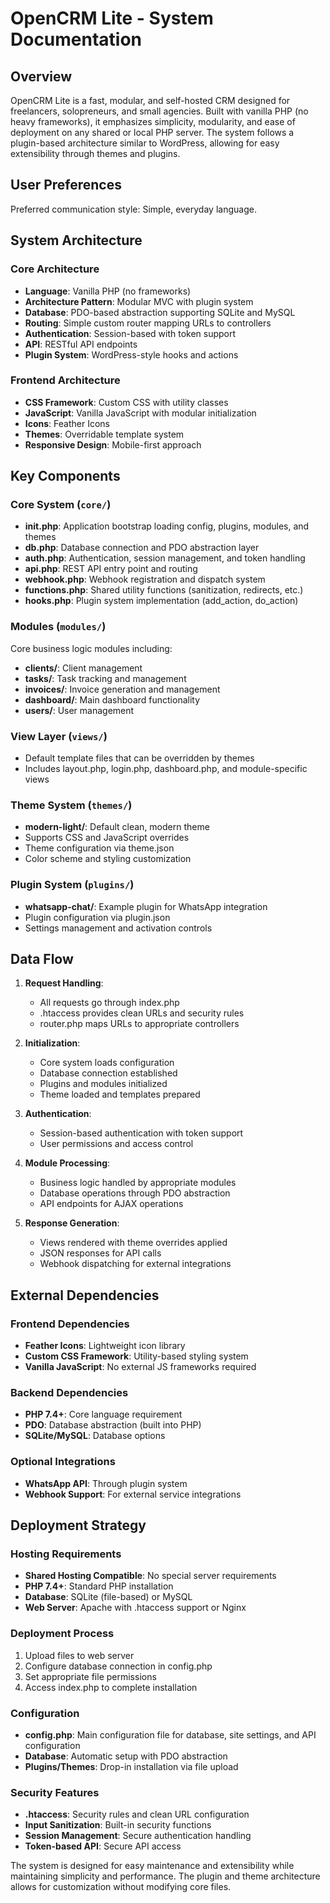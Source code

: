 # OpenCRM Lite - System Documentation

## Overview

OpenCRM Lite is a fast, modular, and self-hosted CRM designed for freelancers, solopreneurs, and small agencies. Built with vanilla PHP (no heavy frameworks), it emphasizes simplicity, modularity, and ease of deployment on any shared or local PHP server. The system follows a plugin-based architecture similar to WordPress, allowing for easy extensibility through themes and plugins.

## User Preferences

Preferred communication style: Simple, everyday language.

## System Architecture

### Core Architecture
- **Language**: Vanilla PHP (no frameworks)
- **Architecture Pattern**: Modular MVC with plugin system
- **Database**: PDO-based abstraction supporting SQLite and MySQL
- **Routing**: Simple custom router mapping URLs to controllers
- **Authentication**: Session-based with token support
- **API**: RESTful API endpoints
- **Plugin System**: WordPress-style hooks and actions

### Frontend Architecture
- **CSS Framework**: Custom CSS with utility classes
- **JavaScript**: Vanilla JavaScript with modular initialization
- **Icons**: Feather Icons
- **Themes**: Overridable template system
- **Responsive Design**: Mobile-first approach

## Key Components

### Core System (`core/`)
- **init.php**: Application bootstrap loading config, plugins, modules, and themes
- **db.php**: Database connection and PDO abstraction layer
- **auth.php**: Authentication, session management, and token handling
- **api.php**: REST API entry point and routing
- **webhook.php**: Webhook registration and dispatch system
- **functions.php**: Shared utility functions (sanitization, redirects, etc.)
- **hooks.php**: Plugin system implementation (add_action, do_action)

### Modules (`modules/`)
Core business logic modules including:
- **clients/**: Client management
- **tasks/**: Task tracking and management
- **invoices/**: Invoice generation and management
- **dashboard/**: Main dashboard functionality
- **users/**: User management

### View Layer (`views/`)
- Default template files that can be overridden by themes
- Includes layout.php, login.php, dashboard.php, and module-specific views

### Theme System (`themes/`)
- **modern-light/**: Default clean, modern theme
- Supports CSS and JavaScript overrides
- Theme configuration via theme.json
- Color scheme and styling customization

### Plugin System (`plugins/`)
- **whatsapp-chat/**: Example plugin for WhatsApp integration
- Plugin configuration via plugin.json
- Settings management and activation controls

## Data Flow

1. **Request Handling**: 
   - All requests go through index.php
   - .htaccess provides clean URLs and security rules
   - router.php maps URLs to appropriate controllers

2. **Initialization**:
   - Core system loads configuration
   - Database connection established
   - Plugins and modules initialized
   - Theme loaded and templates prepared

3. **Authentication**:
   - Session-based authentication with token support
   - User permissions and access control

4. **Module Processing**:
   - Business logic handled by appropriate modules
   - Database operations through PDO abstraction
   - API endpoints for AJAX operations

5. **Response Generation**:
   - Views rendered with theme overrides applied
   - JSON responses for API calls
   - Webhook dispatching for external integrations

## External Dependencies

### Frontend Dependencies
- **Feather Icons**: Lightweight icon library
- **Custom CSS Framework**: Utility-based styling system
- **Vanilla JavaScript**: No external JS frameworks required

### Backend Dependencies
- **PHP 7.4+**: Core language requirement
- **PDO**: Database abstraction (built into PHP)
- **SQLite/MySQL**: Database options

### Optional Integrations
- **WhatsApp API**: Through plugin system
- **Webhook Support**: For external service integrations

## Deployment Strategy

### Hosting Requirements
- **Shared Hosting Compatible**: No special server requirements
- **PHP 7.4+**: Standard PHP installation
- **Database**: SQLite (file-based) or MySQL
- **Web Server**: Apache with .htaccess support or Nginx

### Deployment Process
1. Upload files to web server
2. Configure database connection in config.php
3. Set appropriate file permissions
4. Access index.php to complete installation

### Configuration
- **config.php**: Main configuration file for database, site settings, and API configuration
- **Database**: Automatic setup with PDO abstraction
- **Plugins/Themes**: Drop-in installation via file upload

### Security Features
- **.htaccess**: Security rules and clean URL configuration
- **Input Sanitization**: Built-in security functions
- **Session Management**: Secure authentication handling
- **Token-based API**: Secure API access

The system is designed for easy maintenance and extensibility while maintaining simplicity and performance. The plugin and theme architecture allows for customization without modifying core files.